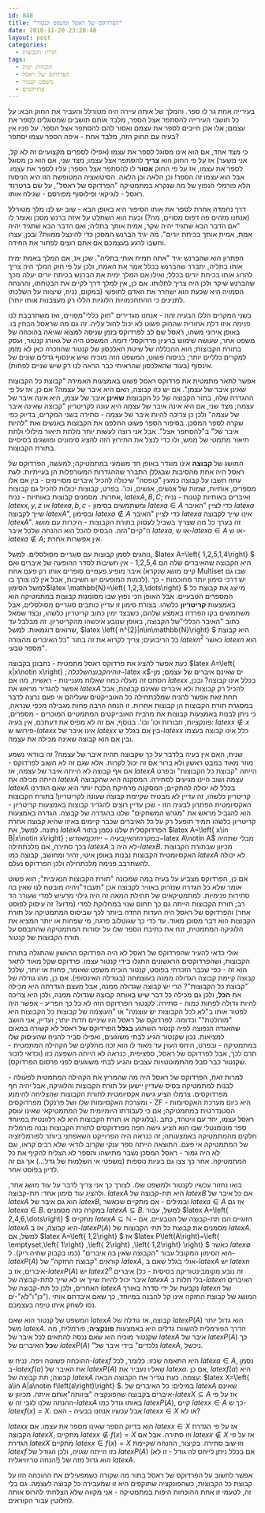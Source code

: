 ```yaml
---
id: 848
title: "הפרדוקס של ראסל ומשפט קנטור"
date: 2010-11-20 23:20:48
layout: post
categories: 
  - תורת הקבוצות
tags: 
  - הוכחות יפות
  - הפרדוקס של ראסל
  - משפט קנטור
  - פרדוקסים
---
```

בעירייה אחת גר לו ספר. והמלך של אותה עיירה היה מטורלל והעביר את החוק הבא: על כל תושבי העירייה להסתפר אצל הספר, מלבד אותם תושבים שמסוגלים לספר את עצמם; אלו אכן חייבים לספר את עצמם ואסור להם להסתפר אצל הספר. על פניו אין בעיה עם החוק הזה, מלבד אחת - איפה הספר עצמו יסתפר?

כי מצד אחד, אם הוא אינו מסוגל לספר את עצמו (אפילו לספרים מקצועיים זה לא קל, אני משער) אז על פי החוק הוא <strong>צריך</strong> להסתפר אצל עצמו; מצד שני, אם הוא כן מסוגל לספר את עצמו, אז על פי החוק <strong>אסור</strong> לו להסתפר אצל הספר; עליו לספר את עצמו. אבל הוא עצמו זה הספר! וכן הלאה וכן הלאה. הסיטואציה המטופשת הזו היא הניסוח הלא פורמלי הנפוץ של מה שנקרא במתמטיקה "הפרדוקס של ראסל", על שם ברטרנד ראסל - לוגיקאי ופילוסוף מפורסם - שגילה אותו.

דרך נחמדה אחרת לספר את אותו הסיפור היא באופן הבא - שוב יש לנו מלך מטורלל (אנחנו מזהים פה דפוס מסויים, מה?) וכעת הוא השתלט על איזה ברנש מסכן ואומר לו "אם הדבר הבא שתגיד יהיה שקר, אמית אותך בתליה; ואם הדבר הבא שתגיד יהיה אמת, אמית אותך בכיתת יורים". מה יגיד הברנש המסכן כדי להינצל ממוות? ובכן, עצרו וחשבו לרגע בעצמכם אם אתם רוצים לפתור את החידה.

הפתרון הוא שהברנש יגיד "אתה תמית אותי בתליה". שכן אז, אם המלך באמת ימית אותו בתליה, יתברר שהברנש בכלל אמר את האמת, ולכן על פי חוק המלך היה צריך להרוג אותו בכיתת יורים בכלל; ואילו אם המלך ימית את הברנש בכיתת יורים יעלה מכך שהברנש שיקר ולכן היה צריך לתלותו. אם כן, אין למלך דרך לקיים את הבטחתו, וההנחה הסמויה היא שכעת הוא ישחרר את האדם לחופשי (במקום, נניח, שיצווה על השלכתו לתנינים כי ההתחכמויות הלוגיות הללו רק מעצבנות אותו יותר).

בשני המקרים הללו הבעיה זהה - אנחנו מגדירים "חוק כללי"מסויים, ואז משתרבבת לנו פנימה איזו דלת אחורית שהחוק פשוט לא יכול לחול עליה. זה גם מה שראסל הבחין בו. באופן אירוני משהו, ראסל שם לב לפרדוקס בזמן שניסה למצוא שגיאה בהוכחה של משפט אחר, שעושה שימוש ברעיון פרדוקסלי דומה. המשפט היה של גאורג קנטור, ועסק בתורת הקבוצות; הוא ההכללה של שיטת האלכסון של קנטור שהוזכרה כאן לא מזמן למקרים כלליים יותר; בניסוח פשוט, המשפט הזה מוכיח שיש אינסוף גדלים שונים של אינסוף (בעוד שהאלכסון שהראיתי כבר הראה לנו רק שיש שניים לפחות).

אפשר לתאר מתמטית את פרדוקס ראסל פשוט באמצעות האמירה "קבוצת כל הקבוצות שאינן איבר של עצמן". אם יש כזו קבוצה, האם היא איבר של עצמה? אם כן, אז על פי ההגדרה שלה, בתור הקבוצה של כל הקבוצות <strong>שאינן</strong> איבר של עצמן, היא אינה איבר של עצמה; מצד שני, אם היא אינה איבר של עצמה היא עונה לקריטריון "קבוצה שאינה איבר של עצמה" ולכן כן צריכה להיות איבר של עצמה - סתירה בשני המקרים, בדיוק כפי שקרה לספר המסכן. בסיפור הספר פשוט החלפנו את הקבוצות באנשים ואת "להיות איבר של" ב"להסתפר אצל". אבל אני רוצה לעשות יותר מלתת תיאור מילולי ולתת תיאור מתמטי של ממש, ולו כדי לנצל את התירוץ הזה להציג סימונים ומושגים בסיסיים בתורת הקבוצות.

המושג של <strong>קבוצה</strong> אינו מוגדר באופן חד משמעי במתמטיקה; למעשה, הפרדוקס של ראסל היה אחת מהסיבות שבגללן התברר שההגדרות המעורפלות הן בעייתיות. לעת עתה חשבו על קבוצה כמעין "קופסה" שיכולה להכיל איברים מסויימים - בין אם אלו מספרים, אותיות, שמות של אנשים, אנשים, וכו'. בפרט, קבוצות יכולות להכיל גם קבוצות אחרות. מסמנים קבוצות באותיות - נניח, $latex A,B,C$; ואיברים באותיות קטנות - נניח $latex x,y,z$ או $latex a,b,c$ - ומשתמשים בסימון $latex a\in A$ כדי לציין "האיבר $latex a$ שייך לקבוצה $latex A$", ובסימון $latex a\notin A$ כדי לציין "האיבר $latex a$ אינו שייך לקבוצה $latex A$". זה בערך כל מה שצריך בשביל לעסוק בתורת הקבוצות - היכרות עם מושג ה"קיים"הזה. הבסיס להכל הוא ההנחה שלכל איבר $latex a$, או ש-$latex a\in A$ או ש-$latex a\notin A$; אין אפשרות אחרת.

נוהגים לסמן קבוצות עם סוגריים מסולסלים. למשל, $latex A=\left\{ 1,2,5,1,4\right\} $ היא הקבוצה שהאיברים שלה הם 1,2,5,4 - אין חשיבות לסדר ההופעה של איברים ואם איבר מופיע פעמיים סופרים אותו רק פעם אחת (קיים מושג שנקרא Multiset שבו גם לכמות המופעים יש חשיבות, אבל אין לנו צורך בו). יש דרכי סימון יותר מחוכמות - כך למשל הסימון$latex \mathbb{N}=\left\{ 1,2,3,\dots\right\} $ מייצג את קבוצת כל המספרים הטבעיים. אבל האופן הכי נפוץ שבו מסומנות קבוצות במתמטיקה הוא באמצעות <strong>קריטריון</strong> כלשהו. בצורת סימון זו עדיין כותבים סוגריים מסולסלים, אבל משתמשים בקו הפרדה באמצע שלהם, כשבצד ימין כתוב קריטריון כלשהו, ובצד שמאל כתוב "האיבר הכללי"של הקבוצה, באופן שנובע איכשהו מהקריטריון. זה מבלבל עד שרואים דוגמאות. למשל, $latex \left\{ n^{2}\|n\in\mathbb{N}\right\} $ היא קבוצת כל הריבועים; צריך לקרוא את זה בתור "כל האיברים מהצורה $latex n^{2}$ כאשר $latex n$ הוא מספר טבעי".

כעת אפשר להציג את פרדוקס ראסל מתמטית - נתבונן בקבוצה $latex A=\left\{ x\|x\notin x\right\} $; זוהי הקבוצה של כל ה-$latex x$-ים שאינם איברים של עצמם; מן הסתם זה מעלה כמה שאלות מעניינות - ראשית, מה אם $latex x$ בכלל אינו קבוצה? ובכן, אפשר להגדיר מראש את $latex A$ להכיל רק קבוצות ולא איברים שאינם קבוצות, אבל תחת זאת אפשר להניח שמלכתחילה כל האובייקטים שעליהם אי פעם נרצה לדבר במסגרת תורת הקבוצות הן קבוצות אחרות. זו הנחה הרבה פחות מגבילה מכפי שנראה, כי ניתן לבנות באמצעות קבוצות את מרבית האובייקטים המתמטיים המוכרים - מספרים, פונקציות, חבורות וכו' וכו'. בנוסף, אם זה לא מפיס את דעתכם, אין בעיה: $latex x\notin x$ פירושו ש-$latex x$ אינו איבר של $latex x$ בין אם בגלל ש-$latex x$ כלל אינו קבוצה בעצמו ובין אם הוא קבוצה שאינה מכילה את עצמה.

שנית, האם אין בעיה בלדבר על כך שקבוצה תהיה איבר של עצמה? זה בוודאי נשמע מוזר מאוד במבט ראשון ולא ברור אם זה יכול לקרות. אלא שגם זה לא חשוב לפרדוקס - אם אף קבוצה לא הייתה איבר של עצמה, אז $latex A$ הייתה "קבוצת כל הקבוצות" ובפרט הייתה מכילה את $latex A$ עצמה ושוב היינו מגיעים לסתירה. המסקנה היא שהקבוצה $latex A$ בכלל לא יכולה להתקיים; המסקנה מרחיקת הלכת יותר היא שאם הגדרנו קריטריון כלשהו, זה עדיין לא מבטיח שקיימת קבוצה שעונה לקריטריון! בתורת הקבוצות האקסיומטית הפתרון לבעיה הזו - שכן עדיין רוצים להגדיר קבוצות באמצעות קריטריון - הוא להגביל מראש את "מגרש המשחקים" שלנו בהגדרה של קבוצה. הגדרה באמצעות קריטריון כלשהו תמיד תופעל רק על כל האיברים שכבר קיימים באיזו שהיא קבוצה אחרת נתונה. למשל, את $latex A$ הפרדוקסלית שלנו נסמן בתור $latex A=\left\{ x\in B\|x\notin x\right\} $; במקרה זה אין בעיה - ייתכן מאוד ש-$latex A\notin A$ מבלי שתהיה בכך סתירה, אם מלכתחילה $latex A$ לא היה ב-$latex B$. מכיוון שבתורת הקבוצות האקסיומטית הקבוצות נבנות באופן איטי, זהיר ומחושב, קבוצה כמו $latex A$ לא יכולה להשתרבב פנימה מלכתחילה ולכן הפרדוקס נעלם.

אם כן, הפרדוקס מצביע על בעיה במה שמכונה "תורת הקבוצות הנאיבית"; הוא פשוט אומר שלא כל הגדרה שנזרוק באוויר לקבוצה אכן "תעבוד"ויהיה מובטח לנו שאין בה סתירות פנימיות. למתמטיקאים של תחילת המאה זה היה גילוי מרעיש למדי שעורר הד רב; תורת הקבוצות הייתה גם כך תחום שנוי במחלוקת למדי (מדוע? זה עיסוק לפוסט אחר) והפרדוקס של ראסל היה העדות החדה ביותר לכך שביסוס המתמטיקה על תורת הקבוצות הוא דבר מסוכן מאוד. עד כדי כך שגוטלוב פרגה, מי שפחות או יותר המציא את הלוגיקה המתמטית, זנח את כתיבת הספר שלו על יסודות המתמטיקה שהתבסס על תורת הקבוצות של קנטור.

אולי כדאי להעיר שהפרדוקס של ראסל לא היה הפרדוקס הראשון שהתגלה בתורת הקבוצות, ושהפרדוקסים הראשונים התגלו בידי קנטור עצמו. פרדוקס שקל מאוד לתאר הוא זה - כפי שכבר הזכרתי בפוסט, קנטור הוכיח משפט שאומר, פחות או יותר, שלכל קבוצה קיימת קבוצה הגדולה ממנה בעוצמתה (בגודלה האינסופי). אם כן, מהו גודלה של "קבוצת כל הקבוצות"? הרי יש קבוצה שגדולה ממנה, אבל מעצם הגדרתה היא מכילה את <strong>הכל</strong>, ולכן גם מכילה כל דבר שיש באותה קבוצה שגדולה ממנה, ולכן היא צריכה להיות גדולה לפחות כמוה - סתירה. לקנטור הפרדוקס הזה לא כל כך הפריע - אפשר היה לפטור אותו ב"לא לכל הקבוצות יש עוצמה" או "העוצמה של קבוצות כל הקבוצות היא "מוחלטת"" וכדומה. לפרדוקס של ראסל היו שיניים חדות יותר; ועדיין, אני חושב שהאגדה הנפוצה לפיה קנטור השתגע <strong>בגלל</strong> הפרדוקס של ראסל לא קשורה במאום למציאות. נכון שקנטור הגיע לבתי משוגעים, ואפילו סביר להניח שהעיסוק שלו במתמטיקה - ובפרט, היחס העוין עד מאוד לו הוא זכה מחלקים של הקהילה המתמטית - תרם לכך, אבל לפרדוקס של ראסל, ספציפית, כנראה לא הייתה השפעה כזו (וכדאי לזכור שקנטור כבר סבל מהתמוטטויות עצבים והגיע לבתי משוגעים לפני פרסום הפרדוקס).

למרות זאת, הפרדוקס של ראסל היה מה שהמריץ את הקהילה המתמטית לפעולה - לבנות למתמטיקה בסיס שעדיין יישען על תורת הקבוצות והלוגיקה, אבל יהיה חף מפרדוקסים. צרמלו הציע גישה אקסיומטית לתורת הקבוצות שהצליחה להימנע מפרדוקסים (ומערכת האקסיומות שלו ושל פרנקל - ZF - היא כיום מערכת האקסיומות הסטנדרטית במתמטיקה; אם כי לעבודתו היומיומית של המתמטיקאי שאינו עוסק בלוגיקה או תורת הקבוצות היא לא רלוונטית במיוחד). ראסל עצמו, יחד עם וויטהד, כתב ספר מונומנטלי שבו הוא הציע גישה חפה מפרדוקסים לתורת הקבוצות ובנה פורמלית חלקים מהמתמטיקה באמצעותה; זה כנראה היה הפרוייקט השאפתני ביותר לפורמליזציה של המתמטיקה אי פעם. התוצאה הייתה ספר ענקי שקרוב לודאי שלא רבים קראו, וגם לא היה גמור - ראסל המסכן נשבר מתישהו והספר לא הצליח להקיף את כל המתמטיקה. אחר כך צצו גם בעיות נוספות (משפטי אי השלמות של גדל...) אך גם זה לדיון בפוסט אחר.

בואו נחזור עכשיו לקנטור ולמשפט שלו. לצורך כך אני צריך לדבר על עוד מושג אחד, ולהציג עוד סימון אחד: תת-קבוצה. $latex A$ היא תת-קבוצה של $latex B$ אם כל איבר של $latex A$ הוא גם איבר של $latex B$, ובמילים - אם מתקיים שכאשר $latex a\in A$ אז גם $latex a\in B$. במקרה כזה מסמנים $latex A\subseteq B$. למשל, עבור $latex A=\left\{ 2,4,6,\dots\right\} $ מתקיים $latex A\subseteq\mathbb{N}$ - הזוגיים הם תת-קבוצה של הטבעיים. אם $latex A$ היא קבוצה, אז ב-$latex P\left(A\right)$ מסמנים את קבוצת כל תתי הקבוצות של $latex A$. למשל, אם $latex A=\left\{ 1,2\right\} $ אז $latex P\left(A\right)=\left\{ \emptyset,\left\{ 1\right\} ,\left\{ 2\right\} ,\left\{ 1,2\right\} \right\} $ כאשר $latex \emptyset$ הוא הסימון המקובל עבור "הקבוצה שאין בה איברים" (כמו בקבוק שתיה ריק). ל-$latex P\left(A\right)$ קוראים "קבוצת החזקה" של $latex A$, אולי בגלל שאם ב-$latex A$ יש $latex n$ איברים, אז ב-$latex P\left(A\right)$ יש $latex 2^{n}$ איברים (זה נובע מקומבינטוריקה בסיסית - כל איבר יכול להיות שייך או לא שייך לתת-קבוצה של $latex A$ בלי תלות ב-$latex n$ האיברים האחרים, ולכן כל תת-קבוצה של $latex A$ נקבעת על ידי סדרה באורך $latex n$ של "כן"ו"לא"-ים). המושג של קבוצת החזקה אינו קל להבנה במיוחד, כך שאם איבדתם אותי נסו לשחק איתו טיפה בעצמכם.

המשפט של קנטור הוא שאם $latex A$ קבוצה, אז גודלה של $latex P\left(A\right)$ הוא גדול יותר משל $latex A$. הדרך הפורמלית להשוות גדלים היא באמצעות <strong>פונקציה</strong>; פורמלית, מה שקנטור מוכיח הוא שאם ננסה להתאים לכל איבר של $latex A$ איבר של $latex P\left(A\right)$ כך ש<strong>כל</strong> האיברים של $latex P\left(A\right)$ "נלכדים" בידי איבר של $latex A$, ניכשל.

ההוכחה פשוטה ויפה. נניח ש-$latex f$ היא התאמה שכזו: כלומר, לכל $latex a\in A$, נסמן ב-$latex f\left(a\right)$ את האיבר של $latex P\left(A\right)$ שאליו נעביר את $latex a$. אם כן, $latex f\left(a\right)$ היא קבוצה; תת קבוצה של $latex A$ עצמה. כעת נגדיר את הקבוצה הבאה: $latex X=\left\{ a\in A\|a\notin f\left(a\right)\right\} $. במילים: כל האיברים של $latex A$ שאינם איברים בקבוצה שהפונקציה "ציוותה"אותם איתה. מכיוון ש-$latex X\subseteq A$ אז על פי ההנחה שלנו לגבי זה ש-$latex A$ באותו גודל כמו $latex P\left(A\right)$, קיים $latex x\in A$ כך ש-$latex f\left(x\right)=X$. אבל עכשיו אנחנו בבעיה - האם $latex x\in X$ או לא?

$latex x$ הוא בדיוק הספר שאינו מספר את עצמו. אם $latex x\in X$ אז על פי הגדרת הקבוצה $latex X$, מתקיים $latex x\notin f\left(x\right)=X$ וזו סתירה. אבל אם $latex x\notin X$ אז על פי הגדרת $latex X$ מתקיים $latex x\in f\left(x\right)=X$ וזו שוב סתירה. בקיצור, ההנחה שקיימת $latex f$ כזו הייתה שגויה, ולכן הגודל של $latex P\left(A\right)$ (אם בכלל ניתן לייחס לה גודל - זו לא הנחה טריוויאלית!) הוא גדול מזה של $latex A$.

אפשר לחשוב על הפרדוקס של ראסל בתור מה שקורה כשמפעילים את ההוכחה הזו על קבוצת כל הקבוצות, כשהפונקציה שתוקפים היא זו שמעבירה כל קבוצה לעצמה. גם בלי זה, לטעמי זו אחת ההוכחות היפות במתמטיקה - אני מקווה שלא הצלחתי להרוס אותה לחלוטין עבור הקוראים.
